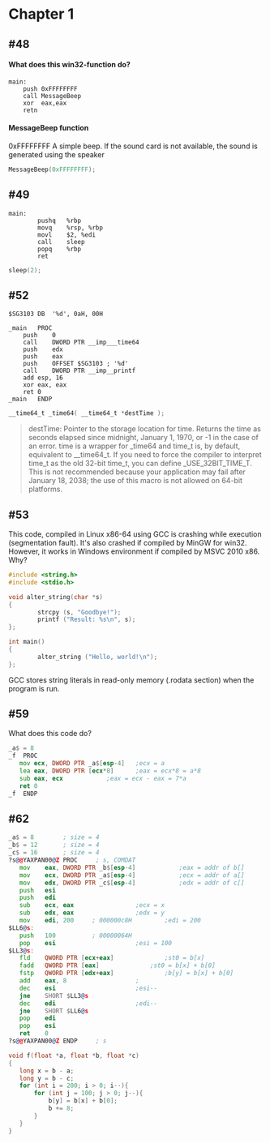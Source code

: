 # Chapter 1
## #48
#### What does this win32-function do?
```assembly
main:
    push 0xFFFFFFFF
    call MessageBeep
    xor  eax,eax
    retn
```

#### MessageBeep function
0xFFFFFFFF	A simple beep. If the sound card is not available, the sound is generated using the speaker
```C
MessageBeep(0xFFFFFFFF);
```

## #49
```assembly
main:
        pushq   %rbp
        movq    %rsp, %rbp
        movl    $2, %edi
        call    sleep
        popq    %rbp
        ret
```
```C
sleep(2);
```

## #52
```assembly
$SG3103	DB	'%d', 0aH, 00H

_main	PROC
	push	0
	call	DWORD PTR __imp___time64
	push	edx
	push	eax
	push	OFFSET $SG3103 ; '%d'
	call	DWORD PTR __imp__printf
	add	esp, 16
	xor	eax, eax
	ret	0
_main	ENDP
```
```C
__time64_t _time64( __time64_t *destTime );
```
> destTime: Pointer to the storage location for time.
> Returns the time as seconds elapsed since midnight, January 1, 1970, or -1 in the case of an error.
> time is a wrapper for _time64 and time_t is, by default, equivalent to __time64_t. If you need to force the compiler to interpret time_t as the old 32-bit time_t, you can define _USE_32BIT_TIME_T. This is not recommended because your application may fail after January 18, 2038; the use of this macro is not allowed on 64-bit platforms.

## #53
This code, compiled in Linux x86-64 using GCC is crashing while execution (segmentation fault). It's also crashed if compiled by MinGW for win32. However, it works in Windows environment if compiled by MSVC 2010 x86. Why?
```C
#include <string.h>
#include <stdio.h>

void alter_string(char *s)
{
        strcpy (s, "Goodbye!");
        printf ("Result: %s\n", s);
};

int main()
{
        alter_string ("Hello, world!\n");
};
```
 GCC stores string literals in read-only memory (.rodata section) when the program is run.
 
 ## #59
 What does this code do?
 ```asm
 _a$ = 8
_f	PROC
	mov	ecx, DWORD PTR _a$[esp-4]	;ecx = a
	lea	eax, DWORD PTR [ecx*8]		;eax = ecx*8 = a*8
	sub	eax, ecx			;eax = ecx - eax = 7*a
	ret	0
_f	ENDP
 ```
 
 ## #62
 ```asm
 _a$ = 8        ; size = 4
_b$ = 12       ; size = 4
_c$ = 16       ; size = 4
?s@@YAXPAN00@Z PROC     ; s, COMDAT
    mov    eax, DWORD PTR _b$[esp-4]			;eax = addr of b[]
    mov    ecx, DWORD PTR _a$[esp-4]			;ecx = addr of a[]
    mov    edx, DWORD PTR _c$[esp-4]			;edx = addr of c[]
    push   esi
    push   edi
    sub    ecx, eax					;ecx = x
    sub    edx, eax					;edx = y
    mov    edi, 200     ; 000000c8H			;edi = 200
$LL6@s:
    push   100          ; 00000064H
    pop    esi						;esi = 100
$LL3@s:
    fld    QWORD PTR [ecx+eax]				;st0 = b[x]
    fadd   QWORD PTR [eax]				;st0 = b[x] + b[0]
    fstp   QWORD PTR [edx+eax]				;b[y] = b[x] + b[0]
    add    eax, 8					;
    dec    esi						;esi--
    jne    SHORT $LL3@s
    dec    edi						;edi--
    jne    SHORT $LL6@s
    pop    edi
    pop    esi
    ret    0
?s@@YAXPAN00@Z ENDP     ; s
 ```
 
 ```c
 void f(float *a, float *b, float *c)
{
    long x = b - a;
    long y = b - c;
    for (int i = 200; i > 0; i--){
        for (int j = 100; j > 0; j--){
            b[y] = b[x] + b[0];
            b += 8;
        }
    }
}
 ```
 
 
